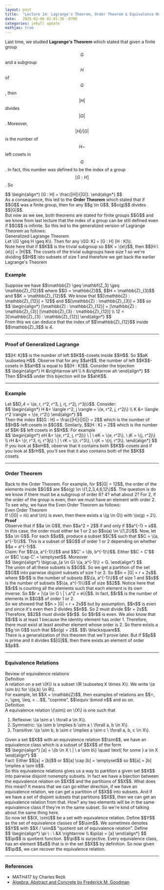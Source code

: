 ```yaml
---
layout: post
title:  "Lecture 14: Lagrange's Theorem, Order Theorem & Equivalence Relations"
date:   2025-02-06 01:01:36 -0700
categories: jekyll update
mathjax: true
---
```

Last time, we studied <b>Lagrange's Theorem</b> which stated that given a finite group $$G$$ and a subgroup $$H$$ of $$G$$, then $$|H|$$ divides $$|G|$$. Moreover, $$|H| / |G|$$ is the number of $$H-$$ left cosets in $$G$$. In fact, this number was defined to be the index of a group $$[G : H]$$. So
<div>
$$
\begin{align*}
[G : H] = \frac{|H|}{|G|}.
\end{align*}
$$
</div>
As a consequence, this led to the <b>Order Theorem</b> which stated that if $$G$$ was a finite group, then for any $$g \in G$$, $$o(g)$$ divides $$|G|$$. 
<br>
But now as we see, both theorems are stated for finite groups $$G$$ and we know from last lecture that the index of a group can be still defined even if $$G$$ is infinite. So this led to the generalized version of Lagrange Theorem as follows:
<!----------------------------------------------------------------------------->
<br>
<div class="yellowheaderdiv">
Generalized Lagrange Theorem
</div>
<div class="yellowbodydiv">
Let \(G \geq H \geq K\). Then for any \([G: K] = [G : H] [H : K]\).
</div>
Note here that if $$K$$ is the trivial subgroup so $$K = \{e\}$$, then $$[H:\{e\}] = |H|$$. The cosets of the trivial subgroups have size 1 so we're dividing $$H$$ isto subsets of size 1 and therefore we get back the earlier Lagrange's Theorem
<br>
<!----------------------------------------------------------------------------->
<h3>Example</h3>
Suppose we have $$\mathbb{Z} \geq \mathbf{Z_3} \geq \mathbb{Z}_{12}$$ where $$G = \mathbb{Z}$$, $$H = \mathbb{Z}_{3}$$ and $$K = \mathbb{Z}_{12}$$. We know that $$[\mathbb{Z} : \mathbb{Z}_{12}] = 12$$ and $$[\mathbb{Z} : \mathbb{Z}_{3}] = 3$$ so 
<div>
$$
\begin{align*}
[\mathbb{Z} : \mathbb{Z}_{12}] = [\mathbb{Z} : \mathbb{Z}_{3}]  [\mathbb{Z}_{3} : \mathbb{Z}_{12}] \\
12 = 3[\mathbb{Z}_{3} : \mathbb{Z}_{12}]
\end{align*}
$$
</div>
From this we can deduce that the index of $$\mathbb{Z}_{12}$$ inside $$\mathbb{Z}_3$$ is 4.
<hr>

<!----------------------------------------------------------------------------->
<h3>Proof of Generalized Lagrange</h3>
$$[H: K]$$ is the number of left $$K$$-cosets inside $$H$$. So $$aK \subseteq H$$. Observe that for any $$aH$$, the number of left $$K$$-cosets in $$aH$$ is equal to $$[H : K]$$. Consider the bijection
<div>
$$
\begin{align*}
H &\rightarrow aH \\
h &\rightarrow ah
\end{align*}
$$
</div>
Then $$hk$$ under this bijection will be $$ahK$$. 
<hr>

<!----------------------------------------------------------------------------->
<h3>Example</h3>
Let $$D_4 = \{e, r, r^2, r^3, j, rj, r^2j, r^3j\}$$. Consider:
<div>
$$
\begin{align*}
H &= \langle r^2, j \rangle = \{e, r^2, j, r^2j\} \\
K &= \langle r^2 \rangle = \{e, r^2\}
\end{align*}
$$
</div>
Then the index $$[G : H] = \frac{|H|}{|G|} = 2$$ which is the number of $$H$$-left cosets in $$G$$. Similarly, $$[H : K] = 2$$ which is the number of $$K-$$ left cosets in $$H$$. For example
<div>
$$
\begin{align*}
eH &= \{e, r^2, j, r^2j\} \ | \ eK = \{e, r^2\}, \ jK = \{j, r^2j\} \\
rH &= \{r, r^3, rj, r^3j\} \ | \ rK = \{r, r^3\}, \ rjK = \{rj, r^3\}.
\end{align*}
$$
</div>
If you look at $$eH$$, observe that it contains both $$K$$-cosets and if you look at $$rH$$, you'll see that it also contains both of the $$K$$ cosets.
<hr>

<!----------------------------------------------------------------------------->
<h3>Order Theorem</h3>
Back to the Order Theorem. For example, for $$|G| = 12$$, the order of the elements inside $$G$$ are $$o(g) \in \{1,2,3,4,6,12\}$$. The question is do we know if there must be a subgroup of order 6? 4? what about 2? For 2, if the order of the group is even, then we must have an element with order 2. To see why, we have the Even Order Theorem as follows:
<!----------------------------------------------------------------------------->
<br>
<div class="yellowheaderdiv">
Even Order Theorem
</div>
<div class="yellowbodydiv">
If \(|G| = n\) and \(n\) is even, then there exists a \(g \in G\) with \(o(g) = 2\).
</div>
<b>Proof</b>
<br>
Observe that if $$a \in G$$, then $$a^2 = 2$$ if and only if $$a^{-1} = a$$. In this case, the order must either be 1 or 2 so $$o(a) \in \{1,2\}$$. Now, let $$a \in G$$. For each $$a$$, produce a subset $$C$$ such that $$C = \{a, a^{-1}\}$$. This is a subset of $$G$$ of order 1 or 2 depending on whether $$a = a^{-1}$$. 
<br>
Claim: For $$\{a, a^{-1}\}$$ and $$C' = \{b, b^{-1}\}$$. Either $$C = C'$$ or $$C \cap C' = \emptyset$$. Moreover
<div>
$$
\begin{align*}
\bigcup_{a \in G} \{a, a^{-1}\} = G.
\end{align*}
$$
</div>
The union of all these subsets is $$G$$. So we get a partition of the set $$G$$ into pairwise disjoint subsets of size 1 or 2. So $$n = |G| = r + 2s$$. where $$r$$ is the number of subsets $$\{a, a^{-1}\}$$ of size 1 and $$s$$ is the number of subsets $$\{a, a^{-1}\}$$ of size $$2$$. Notice here that $$r$$ is counting all the elements such that each element is its own inverse. So $$r = |\{a \in G \ | \ a^2 = e\}|$$. In fact, $$r$$ is the number of elements in $$G$$ of order 1 or 2. 
<br>
So we showed that $$n = |G| = r + 2s$$ but by assumption, $$n$$ is even and since it's even then 2 divides $$n$$. So 2 must divide $$r + 2s$$. Therefore, $$2$$ must divide $$r$$. So $$r$$ is even. We also know that $$r$$ is at least 1 because the identity element has order 1. Therefore, there must exist at least another element whose order is 2. So there exists a $$g \in G$$ such that $$o(g) = 2$$. $$\ \blacksquare$$.
<br>
There is a generalization of this theorem that we'll prove later. But if $$p$$ is prime and it divides $$|G|$$, then there exists an element of order $$p$$.
<hr>

<!----------------------------------------------------------------------------->
<h3>Equivalence Relations</h3>
Review of equivalence relations
<div class="mintheaderdiv">
Definition
</div>
<div class="mintbodydiv">
A relation on a set \(X\) is a subset \(R \subseteq X \times X\). We write \(a \sim b\) for \((a,b) \in R\).
</div>
For example, let $$X = \mathbb{Z}$$, then examples of relations are $$=, >, \geq, \leq, < ...$$, "coprime", $$\equiv \bmod n$$ and so on.
<br>
<!----------------------------------------------------------------------------->
<div class="mintheaderdiv">
Definition
</div>
<div class="mintbodydiv">
A equivalence relation \(\sim\) on \(X\) is one such that
<ol>
	<li>Reflexive: \(a \sim a \ \forall a \in X\).</li>
	<li>Symmetric: \(a \sim b \implies b \sim a \ \forall a, b \in X\).</li>
	<li>Transitive: \(a \sim b, b \sim c \implies a \sim c \ \forall a, b, c \in X\).</li>
</ol>
</div>
Given a set $$X$$ with an equivalence relation $$\sim$$, we have an equivalence class which is a subset of $$X$$ of the form
<div>
$$
\begin{align*}
[a] = \{b \in X \ | \ a \sim b\} \quad \text{ for some } a \in X
\end{align*}
$$
</div>
Fact: Either $$[a] = [b]$$ or $$[a] \cap [b] = \emptyset$$ so $$[a] = [b] \implies a \sim b$$. 
<br>
So this equivalence relations gives us a way to partition a given set $$X$$ into pairwise disjoint nonempty subsets. In fact we have a bijection between the equivalence relation on $$X$$ and the partitions of $$X$$. What does this mean? It means that we can go either direction, if we have an equivalence relation, we can get a partition of $$X$$ into subsets. And if we have a set of disjoint subsets that partitions $$X$$, then we can get an equivalence relation from that. How? any two elements will be in the same equivalence class if they're in the same subset. So we're kind of talking about the same thing here. 
<br>
<!----------------------------------------------------------------------------->
So now let $$(X, \sim)$$ be a set with equivalence relation. Define $$Y$$ as the set of equivalence classes of $$\sim$$. We sometimes denotes $$Y$$ with $$X / \sim$$ "quotient set of equivalence relation". Define
<div>
$$
\begin{align*}
\pi \ : \ &X \rightarrow \\
     &\pi(a) = [a]
\end{align*}
$$
</div>
$$\pi$$ is quotient function. $$\pi$$ is surjective. Every equivalence class, has an element $$a$$ that is in the set $$X$$ by definition. So now given $$\pi$$, we can recover the equivalence relation.
<hr>

<!----------------------------------------------------------------------------->
<h3>References</h3>
<ul>
	<li>MATH417 by Charles Rezk</li>
	<li><a href="https://homepage.divms.uiowa.edu/~goodman/algebrabook.dir/algebrabook.html">Algebra: Abstract and Concrete by Frederick M. Goodman</a></li>
</ul>























